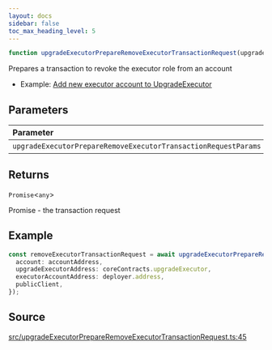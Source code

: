 ```yaml
---
layout: docs
sidebar: false
toc_max_heading_level: 5
---
```


```ts
function upgradeExecutorPrepareRemoveExecutorTransactionRequest(upgradeExecutorPrepareRemoveExecutorTransactionRequestParams: UpgradeExecutorPrepareRemoveExecutorTransactionRequestParams): Promise<any>
```

Prepares a transaction to revoke the executor role from an account

- Example: [Add new executor account to UpgradeExecutor](https://github.com/OffchainLabs/arbitrum-orbit-sdk/blob/main/examples/upgrade-executor-add-account/index.ts)

## Parameters

| Parameter | Type | Description |
| :------ | :------ | :------ |
| `upgradeExecutorPrepareRemoveExecutorTransactionRequestParams` | [`UpgradeExecutorPrepareRemoveExecutorTransactionRequestParams`](../type-aliases/UpgradeExecutorPrepareRemoveExecutorTransactionRequestParams.md) | [UpgradeExecutorPrepareRemoveExecutorTransactionRequestParams](../type-aliases/UpgradeExecutorPrepareRemoveExecutorTransactionRequestParams.md) |

## Returns

`Promise`\<`any`\>

Promise<PrepareTransactionRequestReturnType> - the transaction request

## Example

```ts
const removeExecutorTransactionRequest = await upgradeExecutorPrepareRemoveExecutorTransactionRequest({
  account: accountAddress,
  upgradeExecutorAddress: coreContracts.upgradeExecutor,
  executorAccountAddress: deployer.address,
  publicClient,
});
```

## Source

[src/upgradeExecutorPrepareRemoveExecutorTransactionRequest.ts:45](https://github.com/OffchainLabs/arbitrum-orbit-sdk/blob/27c24d61cdc7e62a81af29bd04f39d5a3549ecb3/src/upgradeExecutorPrepareRemoveExecutorTransactionRequest.ts#L45)
